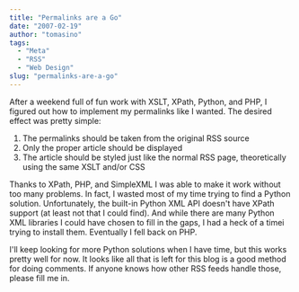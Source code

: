 ```yaml
---
title: "Permalinks are a Go"
date: "2007-02-19"
author: "tomasino"
tags:
  - "Meta"
  - "RSS"
  - "Web Design"
slug: "permalinks-are-a-go"
---
```


After a weekend full of fun work with XSLT, XPath, Python, and PHP, I
figured out how to implement my permalinks like I wanted. The desired
effect was pretty simple:

1.  The permalinks should be taken from the original RSS source
2.  Only the proper article should be displayed
3.  The article should be styled just like the normal RSS page,
    theoretically using the same XSLT and/or CSS

Thanks to XPath, PHP, and SimpleXML I was able to make it work without
too many problems. In fact, I wasted most of my time trying to find a
Python solution. Unfortunately, the built-in Python XML API doesn't have
XPath support (at least not that I could find). And while there are many
Python XML libraries I could have chosen to fill in the gaps, I had a
heck of a timei trying to install them. Eventually I fell back on PHP.

I'll keep looking for more Python solutions when I have time, but this
works pretty well for now. It looks like all that is left for this blog
is a good method for doing comments. If anyone knows how other RSS feeds
handle those, please fill me in.

